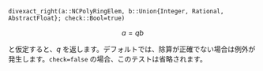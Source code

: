 ```
divexact_right(a::NCPolyRingElem, b::Union{Integer, Rational, AbstractFloat}; check::Bool=true)
```

$$
a = qb
$$

と仮定すると、$q$ を返します。デフォルトでは、除算が正確でない場合は例外が発生します。`check=false` の場合、このテストは省略されます。
